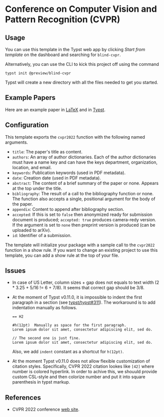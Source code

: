 # Conference on Computer Vision and Pattern Recognition (CVPR)

## Usage

You can use this template in the Typst web app by clicking _Start from
template_ on the dashboard and searching for `blind-cvpr`.

Alternatively, you can use the CLI to kick this project off using the command

```shell
typst init @preview/blind-cvpr
```

Typst will create a new directory with all the files needed to get you started.

## Example Papers

Here are an example paper in [LaTeX][1] and in [Typst][2].

## Configuration

This template exports the `cvpr2022` function with the following named
arguments.

- `title`: The paper's title as content.
- `authors`: An array of author dictionaries. Each of the author dictionaries
  must have a name key and can have the keys department, organization,
  location, and email.
- `keywords`: Publication keywords (used in PDF metadata).
- `date`: Creation date (used in PDF metadata).
- `abstract`: The content of a brief summary of the paper or none. Appears at
  the top under the title.
- `bibliography`: The result of a call to the bibliography function or none.
  The function also accepts a single, positional argument for the body of the
  paper.
- `appendix`: Content to append after bibliography section.
- `accepted`: If this is set to `false` then anonymized ready for submission
  document is produced; `accepted: true` produces camera-redy version. If
  the argument is set to `none` then preprint version is produced (can be
  uploaded to arXiv).
- `id`: Identifier of a submission.

The template will initialize your package with a sample call to the `cvpr2022`
function in a show rule. If you want to change an existing project to use this
template, you can add a show rule at the top of your file.

## Issues

- In case of US Letter, column sizes + gap does not equals to text width (2 *
  3.25 + 5/16 != 6 + 7/8). It seems that correct gap should be 3/8.

- At the moment of Typst v0.11.0, it is impossible to indent the first paragraph
  in a section (see [typst/typst#311][3]). The workaround is to add indentation
  manually as follows.

  ```typst
  == H2

  #h(12pt)  Manually as space for the first paragraph.
  Lorem ipsum dolor sit amet, consectetur adipiscing elit, sed do.

  // The second one is just fine.
  Lorem ipsum dolor sit amet, consectetur adipiscing elit, sed do.
  ```

  Also, we add `indent` constant as a shortcut for `h(12pt)`.

- At the moment Typst v0.11.0 does not allow flexible customization of citation
  styles. Specifically, CVPR 2022 citation lookes like `[42]` where number is
  colored hyperlink. In order to achive this, we shouuld provide custom
  CSL-style and then colorize number and put it into square parenthesis in
  typst markup.


## References

+ CVPR 2022 conference [web site][4].

[1]: example-paper.latex.pdf
[2]: example-paper.typst.pdf
[3]: https://github.com/typst/typst/issues/311
[4]: https://cvpr2022.thecvf.com/author-guidelines#dates

